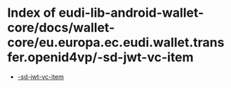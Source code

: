 # Index of eudi-lib-android-wallet-core/docs/wallet-core/eu.europa.ec.eudi.wallet.transfer.openid4vp/-sd-jwt-vc-item

- [-sd-jwt-vc-item](/eudi-lib-android-wallet-core/docs/wallet-core/eu.europa.ec.eudi.wallet.transfer.openid4vp/-sd-jwt-vc-item/-sd-jwt-vc-item/)